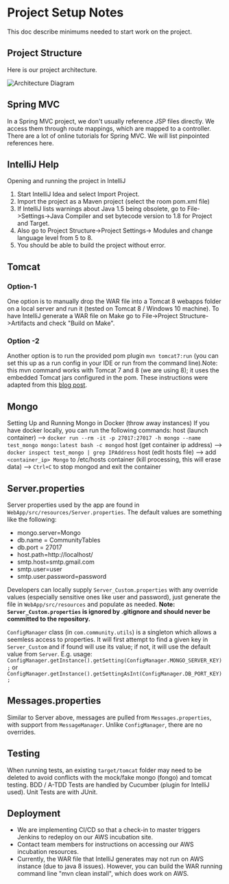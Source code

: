 # Project Setup Notes

This doc describe minimums needed to start work on the project.

## Project Structure

Here is our project architecture.

![Architecture Diagram](https://github.com/michaeljohns2/CommunityTable/blob/master/readme/community%20tables%20architecture.png)

## Spring MVC

In a Spring MVC project, we don't usually reference JSP files directly. We access them through route mappings, which are mapped to a controller.
There are a lot of online tutorials for Spring MVC. We will list pinpointed references here.

## IntelliJ Help

Opening and running the project in IntelliJ

1. Start IntelliJ Idea and select Import Project.
2. Import the project as a Maven project (select the room pom.xml file)
3. If IntelliJ lists warnings about Java 1.5 being obsolete, go to File->Settings->Java Compiler and set bytecode version to 1.8 for Project and Target.
4. Also go to Project Structure->Project Settings-> Modules and change language level from 5 to 8.
5. You should be able to build the project without error.

## Tomcat

### Option-1
One option is to manually drop the WAR file into a Tomcat 8 webapps folder on a local server and run it (tested on Tomcat 8 / Windows 10 machine). To have IntelliJ generate a WAR file on Make go to File->Project Structure->Artifacts and check "Build on Make".

### Option -2
Another option is to run the provided pom plugin `mvn tomcat7:run` (you can set this up as a run config in your IDE or run from the command line).Note: this mvn command works with Tomcat 7 and 8 (we are using 8); it uses the embedded Tomcat jars configured in the pom. These instructions were adapted from this [blog post](http://viralpatel.net/blogs/embed-tomcat-maven-project-run-tomcat-maven/).

## Mongo

Setting Up and Running Mongo in Docker (throw away instances)
If you have docker locally, you can run the following commands:
host (launch container) --> `docker run --rm -it -p 27017:27017 -h mongo --name test_mongo mongo:latest bash -c mongod`
host (get container ip address) --> `docker inspect test_mongo | grep IPAddress`
host (edit hosts file) --> add `<container_ip> Mongo` to /etc/hosts
container (kill processing, this will erase data) --> `Ctrl+C` to stop mongod and exit the container

## Server.properties

Server properties used by the app are found in  `WebApp/src/resources/Server.properties`. The default values are something like the following:

* mongo.server=Mongo
* db.name = CommunityTables
* db.port = 27017
* host.path=http://localhost/
* smtp.host=smtp.gmail.com
* smtp.user=user
* smtp.user.password=password

Developers can locally supply `Server_Custom.properties` with any override values (especially sensitive ones like user and password), just 
generate the file in `WebApp/src/resources` and populate as needed.  __Note: `Server_Custom.properties` is ignored by .gitignore and should
never be committed to the repository.__

`ConfigManager` class (in `com.community.utils`) is a singleton which allows a seemless access to properties. It will first attempt to find a 
given key in `Server_Custom` and if found will use its value; if not, it will use the default value from `Server`. 
E.g. usage: `ConfigManager.getInstance().getSetting(ConfigManager.MONGO_SERVER_KEY);` or `ConfigManager.getInstance().getSettingAsInt(ConfigManager.DB_PORT_KEY);`

## Messages.properties
Similar to Server above, messages are pulled from `Messages.properties`, with support from `MessageManager`. Unlike `ConfigManager`, there are no overrides.

## Testing 
When running tests, an existing `target/tomcat` folder may need to be deleted to avoid conflicts with the mock/fake mongo (fongo) and tomcat testing. BDD / A-TDD Tests are handled by Cucumber (plugin for IntelliJ used). Unit Tests are with JUnit.

## Deployment 
* We are implementing CI/CD so that a check-in to master triggers Jenkins to redeploy on our AWS incubation site.
 * Contact team members for instructions on accessing our AWS incubation resources.
 * Currently, the WAR file that IntelliJ generates may not run on AWS instance (due to java 8 issues). However, you can build the WAR running command line "mvn clean install", which does work on AWS.

